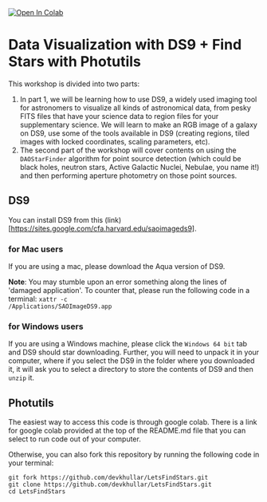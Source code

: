 <a target="_blank" href="https://colab.research.google.com/github/devkhullar/LetsFindStars/blob/main/FindStars.ipynb">
  <img src="https://colab.research.google.com/assets/colab-badge.svg" alt="Open In Colab"/>
</a>

# Data Visualization with DS9 + Find Stars with Photutils

This workshop is divided into two parts:
1. In part 1, we will be learning how to use DS9, a widely used imaging tool for astronomers to visualize all kinds of astronomical data, from pesky FITS files that have your science data to region files for your supplementary science. We will learn to make an RGB image of a galaxy on DS9, use some of the tools available in DS9 (creating regions, tiled images with locked coordinates, scaling parameters, etc). 
2. The second part of the workshop will cover contents on using the `DAOStarFinder` algorithm for point source detection (which could be black holes, neutron stars, Active Galactic Nuclei, Nebulae, you name it!) and then performing aperture photometry on those point sources. 

## DS9
You can install DS9 from this (link)[https://sites.google.com/cfa.harvard.edu/saoimageds9].

### for Mac users
If you are using a mac, please download the Aqua version of DS9.

**Note**: You may stumble upon an error something along the lines of 'damaged application'. To counter that, please run the following code in a terminal:
<code>xattr -c /Applications/SAOImageDS9.app </code>

### for Windows users
If you are using a Windows machine, please click the `Windows 64 bit` tab and DS9 should star downloading. Further, you will need to unpack it in your computer, where if you select the DS9 in the folder where you downloaded it, it will ask you to select a directory to store the contents of DS9 and then `unzip` it. 

## Photutils

The easiest way to access this code is through google colab. There is a link for google colab provided at the top of the README.md file that you can select to run code out of your computer.

Otherwise, you can also fork this repository by running the following code in your terminal:
```
git fork https://github.com/devkhullar/LetsFindStars.git
git clone https://github.com/devkhullar/LetsFindStars.git 
cd LetsFindStars
```
